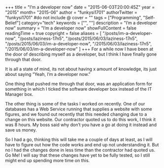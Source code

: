 +++
title = "I’m a developer now"
date = "2015-06-03T20:00:45Z"
year = "2015"
month= "2015-06"
author = "funkysi1701"
authorTwitter = "funkysi1701" #do not include @
cover = ""
tags = ["Programming", "Self-Belief"]
category="tech"
keywords = ["", ""]
description =  "I’m a developer now"
summary = "I’m a developer now"
showFullContent = false
readingTime = true
copyright = false
aliases = [
    "/posts/im-a-developer-now",
    "/posts/laziness-17n5",
    "/posts/2015/06/03/laziness-17n5",
    "/posts/2015/06/03/im-a-developer-now",
    "/2015/06/03/laziness-17n5",
    "/2015/06/03/im-a-developer-now"
]
+++
For a while now I have been at the door of describing myself as a developer, but I think I have finally gone through that door.

It is all a state of mind, its not about having x amount of knowledge, its just about saying “Yeah, I’m a developer now.”

One thing that pushed me through that door, was an application form for something in which I ticked the software developer box instead of the IT Manager box.

The other thing is some of the tasks I worked on recently. One of our databases has a Web Service running that supplies a website with some figures, and we found out recently that this needed changing due to a change on this website. Our contractor quoted us to do this work, I think it was 8 hours. My boss said why don’t you have a go at doing it instead and save us money.

So I had a go, thinking this will take me a couple of days at least, as I will have to figure out how the code works and end up not understanding it. But no I had the changes done in less time than the contractor had quoted us. Go Me! I will say that these changes have yet to be fully tested, so I still might end up spending more time on this.